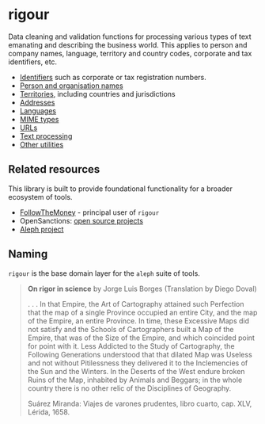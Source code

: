 # rigour 

Data cleaning and validation functions for processing various types of text emanating and describing the business world. This applies to person and company names, language, territory and country codes, corporate and tax identifiers, etc.

* [Identifiers](ids.md) such as corporate or tax registration numbers.
* [Person and organisation names](names.md)
* [Territories](territories.md), including countries and jurisdictions
* [Addresses](addresses.md)
* [Languages](langs.md)
* [MIME types](mime.md)
* [URLs](urls.md)
* [Text processing](text.md)
* [Other utilities](misc.md)

## Related resources

This library is built to provide foundational functionality for a broader ecosystem of tools.

* [FollowTheMoney](https://followthemoney.tech) - principal user of `rigour`
* OpenSanctions: [open source projects](https://www.opensanctions.org/docs/opensource/)
* [Aleph project](https://github.com/alephdata)

## Naming

`rigour` is the base domain layer for the `aleph` suite of tools.

> **On rigor in science**
> by Jorge Luis Borges (Translation by Diego Doval)
>
> . . . In that Empire, the Art of Cartography attained such Perfection that the map of a single Province occupied an entire City, and the map of the Empire, an entire Province. In time, these Excessive Maps did not satisfy and the Schools of Cartographers built a Map of the Empire, that was of the Size of the Empire, and which coincided point for point with it. Less Addicted to the Study of Cartography, the Following Generations understood that that dilated Map was Useless and not without Pitilessness they delivered it to the Inclemencies of the Sun and the Winters. In the Deserts of the West endure broken Ruins of the Map, inhabited by Animals and Beggars; in the whole country there is no other relic of the Disciplines of Geography.
> 
> Suárez Miranda: Viajes de varones prudentes, libro cuarto, cap. XLV, Lérida, 1658.
